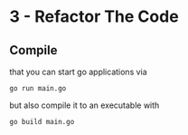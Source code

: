 # 3 - Refactor The Code

## Compile
that you can start go applications via 
```Shell
go run main.go
```
but also compile it to an executable with 
```Shell
go build main.go
```

